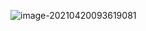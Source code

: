 ![image-20210420093619081](C:\Users\23190\AppData\Roaming\Typora\typora-user-images\image-20210420093619081.png)